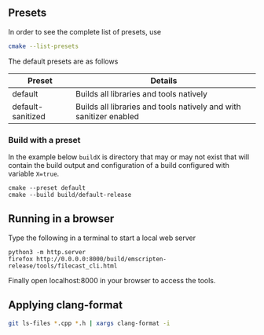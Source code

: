 ## Presets

In order to see the complete list of presets, use

```sh
cmake --list-presets
```

The default presets are as follows

| Preset                | Details                                                                   |
|-----------------------|---------------------------------------------------------------------------|
| default               | Builds all libraries and tools natively                                   |
| default-sanitized     | Builds all libraries and tools natively and with sanitizer enabled        |

### Build with a preset

In the example below `buildX` is directory that may or may not exist
that will contain the build output and configuration of a build configured
with variable `X=true`.

```
cmake --preset default
cmake --build build/default-release
```

## Running in a browser

Type the following in a terminal to start a local web server

```
python3 -m http.server
firefox http://0.0.0.0:8000/build/emscripten-release/tools/filecast_cli.html
```

Finally open localhost:8000 in your browser to access the tools.

## Applying clang-format

```sh
git ls-files *.cpp *.h | xargs clang-format -i
```
